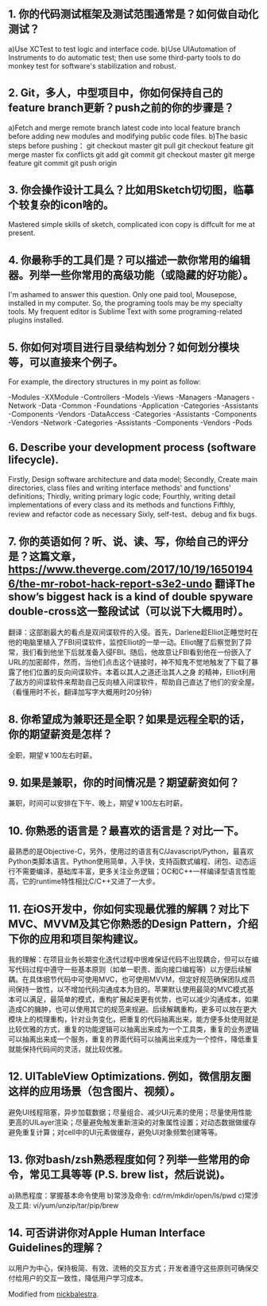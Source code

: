 ## 1. 你的代码测试框架及测试范围通常是？如何做自动化测试？
a)Use XCTest to test logic and interface code.
b)Use UIAutomation of Instruments to do automatic test; then use some third-party tools to do monkey test for software's stabilization and robust.

## 2. Git，多人，中型项目中，你如何保持自己的feature branch更新？push之前的你的步骤是？
a)Fetch and merge remote branch latest code into local feature branch before adding new modules and modifying public code files.
b)The basic steps before pushing：
git checkout master
git pull
git checkout feature
git merge master
fix conflicts
git add
git commit
git checkout master
git merge feature
git commit
git push origin


## 3. 你会操作设计工具么？比如用Sketch切切图，临摹个较复杂的icon啥的。
Mastered simple skills of sketch, complicated icon copy is diffcult for me at present.

## 4. 你最称手的工具们是？可以描述一款你常用的编辑器。列举一些你常用的高级功能（或隐藏的好功能）。
I'm ashamed to answer this question. Only one paid tool, Mousepose, installed in my computer. So, the programing tools may be my specialty tools. My frequent editor is Sublime Text with some programing-related plugins installed.


## 5. 你如何对项目进行目录结构划分？如何划分模块等，可以直接来个例子。
For example, the directory structures in my point as follow:

-Modules
    -XXModule
        -Controllers
        -Models
        -Views
        -Managers
-Managers
	-Network
	-Data
	-Common
-Foundations
	-Application
    	-Categories
    	-Assistants
    	-Components
    	-Vendors
	-DataAccess
    	-Categories
    	-Assistants
    	-Components
    	-Vendors
	-Network
    	-Categories
    	-Assistants
    	-Components
    	-Vendors
-Pods

## 6. Describe your development process (software lifecycle).
Firstly, Design software architecture and data model;
Secondly, Create main directories, class files and writing interface methods' and functions' definitions;
Thirdly, writing primary logic code;
Fourthly, writing detail implementations of every class and its methods and functions
Fifthly, review and refactor code as necessary
Sixly, self-test、debug and fix bugs.


## 7. 你的英语如何？听、说、读、写，你给自己的评分是？这篇文章，https://www.theverge.com/2017/10/19/16501946/the-mr-robot-hack-report-s3e2-undo 翻译The show’s biggest hack is a kind of double spyware double-cross这一整段试试（可以说下大概用时）。

翻译：这部剧最大的看点是双间谍软件的入侵。首先，Darlene趁Elliot正睡觉时在他的电脑里植入了FBI间谍软件，监控Elliot的一举一动。Elliot醒了后察觉到了异常，我们看到他坐下后就准备入侵FBI。随后，他故意让FBI看到他在一份嵌入了URL的加密邮件，然而，当他们点击这个链接时，神不知鬼不觉地触发了下载了暴露了他们位置的反向间谍软件。本着以其人之道还治其人之身 的精神，Elliot利用了敌方的间谍软件来帮助自己反向植入间谍软件，帮助自己直达了他们的安全屋。
（看懂用时不长，翻译加写字大概用时20分钟）

## 8. 你希望成为兼职还是全职？如果是远程全职的话，你的期望薪资是怎样？
全职，期望￥100左右时薪。

## 9. 如果是兼职，你的时间情况是？期望薪资如何？
兼职，时间可以安排在下午、晚上，期望￥100左右时薪。

## 10. 你熟悉的语言是？最喜欢的语言是？对比一下。
最熟悉的是Objective-C，另外，使用过的语言有C/Javascript/Python，最喜欢Python类脚本语言。Python使用简单，入手快，支持函数式编程、闭包、动态运行不需要编译，基础库丰富，更多关注业务逻辑；OC和C++一样编译型语言性能高，它的runtime特性相比C/C++又进了一大步。

## 11. 在iOS开发中，你如何实现最优雅的解耦？对比下MVC、MVVM及其它你熟悉的Design Pattern，介绍下你的应用和项目架构建议。
我的理解：在项目业务长期变化迭代过程中很难保证代码不出现耦合，但可以在编写代码过程中遵守一些基本原则（如单一职责、面向接口编程等）以方便后续解耦。在具体细节代码中可使用MVC，也可使用MVVM，但定好规范确保团队成员间保持一致性，以不增加代码沟通成本为目的。苹果默认使用最简的MVC模式基本可以满足，最简单的模式，重构扩展起来更有优势，也可以减少沟通成本，如果造成C的臃肿，也可以使用其它的规范来规避。后续解耦重构，更多可以放在更大模块上的梳理重构，针对业务变化，把重复的代码抽离出来，能方便多处使用就是比较优雅的方式，重复的功能逻辑可以抽离出来成为一个工具类，重复的业务逻辑可以抽离出来成一个服务，重复的界面代码可以抽离出来成为一个控件，降低重复就能保持代码间的灵活，就比较优雅。

## 12. UITableView Optimizations. 例如，微信朋友圈这样的应用场景（包含图片、视频）。
避免UI线程阻塞，异步加载数据；尽量组合、减少UI元素的使用；尽量使用性能更高的UILayer渲染；尽量避免触发重新渲染的对象属性设置；对动态数据做缓存避免重复计算；对cell中的UI元素做缓存，避免UI对象频繁创建等等。

## 13. 你对bash/zsh熟悉程度如何？列举一些常用的命令，常见工具等等 (P.S. brew list，然后说说)。
a)熟悉程度：掌握基本命令使用
b)常涉及命令:
cd/rm/mkdir/open/ls/pwd
c)常涉及工具:
vi/yum/unzip/tar/pip/brew

## 14. 可否讲讲你对Apple Human Interface Guidelines的理解？
以用户为中心，保持极简、有效、流畅的交互方式；开发者遵守这些原则可确保交付给用户的交互一致性，降低用户学习成本。

Modified from [nickbalestra](https://github.com/nickbalestra/nickbalestra.github.io.git).
